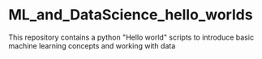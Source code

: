 # ML_and_DataScience_hello_worlds
This repository contains a python "Hello world" scripts to introduce basic machine learning concepts and working with data
